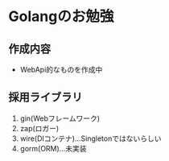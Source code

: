 # Golangのお勉強

## 作成内容
- WebApi的なものを作成中

## 採用ライブラリ
1. gin(Webフレームワーク)
2. zap(ロガー)
3. wire(DIコンテナ)…Singletonではないらしい
4. gorm(ORM)…未実装

